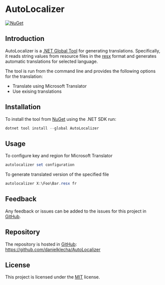 # AutoLocalizer

[![NuGet](https://buildstats.info/nuget/AutoLocalizer?includePreReleases=false)](https://www.nuget.org/packages/AutoLocalizer "Download AutoLocalizer from NuGet")

## Introduction

AutoLocalizer is a [.NET Global Tool](https://docs.microsoft.com/en-us/dotnet/core/tools/global-tools ".NET Global Tools overview") for generating translations. Specifically, it reads string values from resource files in the [resx](https://docs.microsoft.com/en-us/dotnet/framework/resources/creating-resource-files-for-desktop-apps#resources-in-resx-files "Resources in .resx Files
") format and generates automatic translations for selected language.

The tool is run from the command line and provides the following options for the translation:

* Translate using Microsoft Translator
* Use exising translations

## Installation

To install the tool from [NuGet](https://www.nuget.org/packages/AutoLocalizer "AutoLocalizer on NuGet.org") using the .NET SDK run:

```powershell
dotnet tool install --global AutoLocalizer
```

## Usage

To configure key and region for Microsoft Translator
```powershell
autolocalizer set configuration
```

To generate translated version of the specified file

```powershell
autolocalizer X:\Foo\Bar.resx fr
```

## Feedback

Any feedback or issues can be added to the issues for this project in [GitHub](https://github.com/danielklecha/AutoLocalizer/issues "Issues for this project on GitHub.com").

## Repository

The repository is hosted in [GitHub](https://github.com/danielklecha/AutoLocalizer "This project on GitHub.com"): https://github.com/danielklecha/AutoLocalizer

## License

This project is licensed under the [MIT](https://github.com/danielklecha/AutoLocalizer/blob/master/LICENSE.md "The MIT license") license.